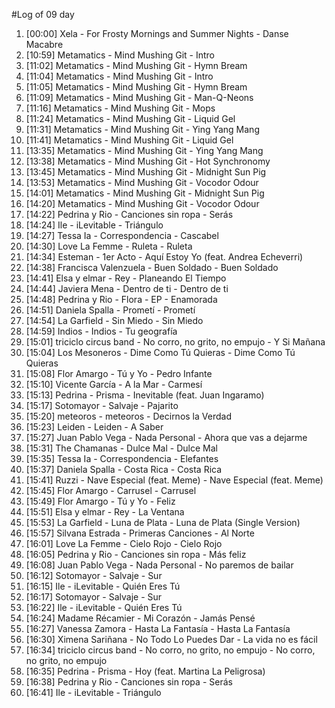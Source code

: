 #Log of 09 day

1. [00:00] Xela - For Frosty Mornings and Summer Nights - Danse Macabre
1. [10:59] Metamatics - Mind Mushing Git - Intro
1. [11:02] Metamatics - Mind Mushing Git - Hymn Bream
1. [11:04] Metamatics - Mind Mushing Git - Intro
1. [11:05] Metamatics - Mind Mushing Git - Hymn Bream
1. [11:09] Metamatics - Mind Mushing Git - Man-Q-Neons
1. [11:16] Metamatics - Mind Mushing Git - Mops
1. [11:24] Metamatics - Mind Mushing Git - Liquid Gel
1. [11:31] Metamatics - Mind Mushing Git - Ying Yang Mang
1. [11:41] Metamatics - Mind Mushing Git - Liquid Gel
1. [13:35] Metamatics - Mind Mushing Git - Ying Yang Mang
1. [13:38] Metamatics - Mind Mushing Git - Hot Synchronomy
1. [13:45] Metamatics - Mind Mushing Git - Midnight Sun Pig
1. [13:53] Metamatics - Mind Mushing Git - Vocodor Odour
1. [14:01] Metamatics - Mind Mushing Git - Midnight Sun Pig
1. [14:20] Metamatics - Mind Mushing Git - Vocodor Odour
1. [14:22] Pedrina y Rio - Canciones sin ropa - Serás
1. [14:24] Ile - iLevitable - Triángulo
1. [14:27] Tessa Ia - Correspondencia - Cascabel
1. [14:30] Love La Femme - Ruleta - Ruleta
1. [14:34] Esteman - 1er Acto - Aquí Estoy Yo (feat. Andrea Echeverri)
1. [14:38] Francisca Valenzuela - Buen Soldado - Buen Soldado
1. [14:41] Elsa y elmar - Rey - Planeando El Tiempo
1. [14:44] Javiera Mena - Dentro de ti - Dentro de ti
1. [14:48] Pedrina y Rio - Flora - EP - Enamorada
1. [14:51] Daniela Spalla - Prometí - Prometí
1. [14:54] La Garfield - Sin Miedo - Sin Miedo
1. [14:59] Indios - Indios - Tu geografía
1. [15:01] triciclo circus band - No corro, no grito, no empujo - Y Si Mañana
1. [15:04] Los Mesoneros - Dime Como Tú Quieras - Dime Como Tú Quieras
1. [15:08] Flor Amargo - Tú y Yo - Pedro Infante
1. [15:10] Vicente García - A la Mar - Carmesí
1. [15:13] Pedrina - Prisma - Inevitable (feat. Juan Ingaramo)
1. [15:17] Sotomayor - Salvaje - Pajarito
1. [15:20] meteoros - meteoros - Decirnos la Verdad
1. [15:23] Leiden - Leiden - A Saber
1. [15:27] Juan Pablo Vega - Nada Personal - Ahora que vas a dejarme
1. [15:31] The Chamanas - Dulce Mal - Dulce Mal
1. [15:35] Tessa Ia - Correspondencia - Elefantes
1. [15:37] Daniela Spalla - Costa Rica - Costa Rica
1. [15:41] Ruzzi - Nave Especial (feat. Meme) - Nave Especial (feat. Meme)
1. [15:45] Flor Amargo - Carrusel - Carrusel
1. [15:49] Flor Amargo - Tú y Yo - Feliz
1. [15:51] Elsa y elmar - Rey - La Ventana
1. [15:53] La Garfield - Luna de Plata - Luna de Plata (Single Version)
1. [15:57] Silvana Estrada - Primeras Canciones - Al Norte
1. [16:01] Love La Femme - Cielo Rojo - Cielo Rojo
1. [16:05] Pedrina y Rio - Canciones sin ropa - Más feliz
1. [16:08] Juan Pablo Vega - Nada Personal - No paremos de bailar
1. [16:12] Sotomayor - Salvaje - Sur
1. [16:15] Ile - iLevitable - Quién Eres Tú
1. [16:17] Sotomayor - Salvaje - Sur
1. [16:22] Ile - iLevitable - Quién Eres Tú
1. [16:24] Madame Récamier - Mi Corazón - Jamás Pensé
1. [16:27] Vanessa Zamora - Hasta La Fantasía - Hasta La Fantasía
1. [16:30] Ximena Sariñana - No Todo Lo Puedes Dar - La vida no es fácil
1. [16:34] triciclo circus band - No corro, no grito, no empujo - No corro, no grito, no empujo
1. [16:35] Pedrina - Prisma - Hoy (feat. Martina La Peligrosa)
1. [16:38] Pedrina y Rio - Canciones sin ropa - Serás
1. [16:41] Ile - iLevitable - Triángulo
